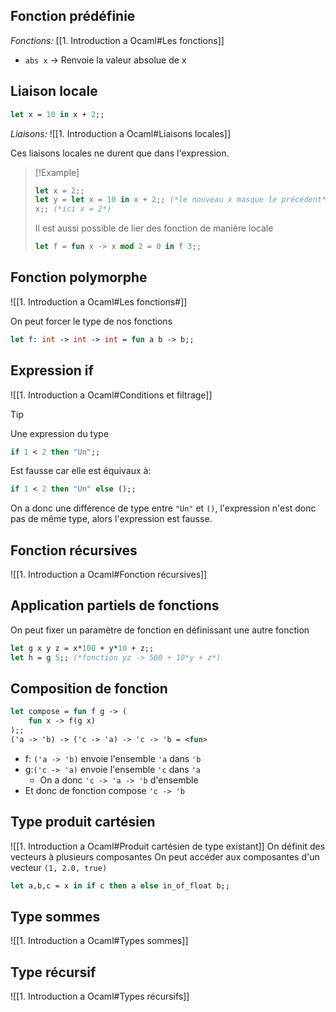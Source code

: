 ## Fonction prédéfinie
*Fonctions:* [[1. Introduction a Ocaml#Les fonctions]]

- `abs x` -> Renvoie la valeur absolue de x


## Liaison locale
```ocaml
let x = 10 in x + 2;;
```
*Liaisons:* ![[1. Introduction a Ocaml#Liaisons locales]]

Ces liaisons locales ne durent que dans l'expression. 
> [!Example]
> ```ocaml
> let x = 2;;
> let y = let x = 10 in x + 2;; (*le nouveau x masque le précédent*)
> x;; (*ici x = 2*) 
> ```
> Il est aussi possible de lier des fonction de manière locale
> ```ocaml
> let f = fun x -> x mod 2 = 0 in f 3;;
> ```

## Fonction polymorphe 
![[1. Introduction a Ocaml#Les fonctions#]]

On peut forcer le type de nos fonctions
```ocaml
let f: int -> int -> int = fun a b -> b;;
```


## Expression if
![[1. Introduction a Ocaml#Conditions et filtrage]]

> [!tip]
> Une expression du type
> ```ocaml
> if 1 < 2 then "Un";; 
> ```
> Est fausse car elle est équivaux à:
> ```ocaml
> if 1 < 2 then "Un" else ();;
>```
> On a donc une différence de type entre `"Un"` et `()`, l'expression n'est donc pas de même type, alors l'expression est fausse.


## Fonction récursives
![[1. Introduction a Ocaml#Fonction récursives]]


## Application partiels de fonctions
On peut fixer un paramètre de fonction en définissant une autre fonction
```ocaml
let g x y z = x*100 + y*10 + z;;
let h = g 5;; (*fonction yz -> 500 + 10*y + z*)
```


## Composition de fonction
```ocaml
let compose = fun f g -> (
	fun x -> f(g x)
);;
('a -> 'b) -> ('c -> 'a) -> 'c -> 'b = <fun>
```
- f: `('a -> 'b)` envoie l'ensemble `'a` dans `'b`
- g:`('c -> 'a)` envoie l'ensemble `'c` dans `'a`
	- On a donc `'c -> 'a -> 'b` d'ensemble
- Et donc de fonction compose `'c -> 'b`


## Type produit cartésien
![[1. Introduction a Ocaml#Produit cartésien de type existant]]
On définit des vecteurs à plusieurs composantes
On peut accéder aux composantes d'un vecteur `(1, 2.0, true)`
```ocaml
let a,b,c = x in if c then a else in_of_float b;;
```

## Type sommes
![[1. Introduction a Ocaml#Types sommes]]

## Type récursif
![[1. Introduction a Ocaml#Types récursifs]]